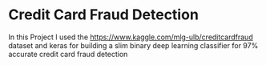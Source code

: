 # Credit Card Fraud Detection
In this Project I used the https://www.kaggle.com/mlg-ulb/creditcardfraud dataset and keras for building a slim binary deep learning classifier for 97% accurate credit card fraud detection
